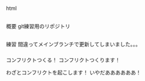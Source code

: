 #
html

##
概要
git練習用のリポジトリ

##
練習
間違ってメインブランチで更新してしまいました。。。

###
コンフリクトつくる！
コンフリクトつくります！

わざとコンフリクトを起こします！
いやだああああああ！
